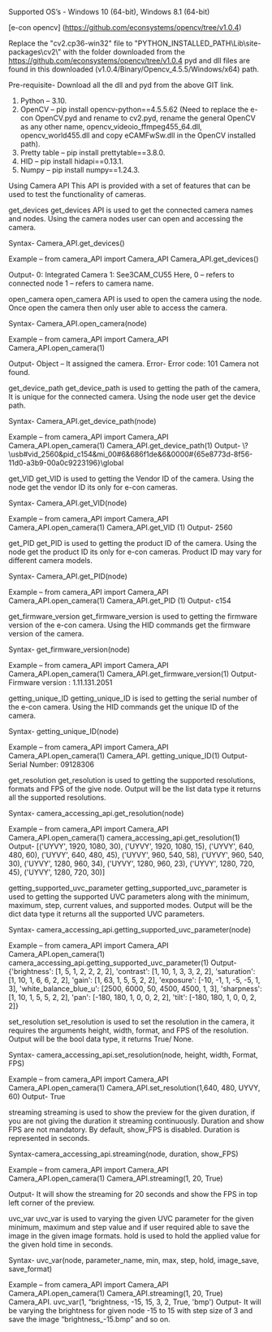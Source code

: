 Supported OS’s - Windows 10 (64-bit), Windows 8.1 (64-bit)

[e-con opencv] (https://github.com/econsystems/opencv/tree/v1.0.4)

Replace the "cv2.cp36-win32" file to "PYTHON_INSTALLED_PATH\Lib\site-packages\cv2\” 
 with the folder downloaded from the https://github.com/econsystems/opencv/tree/v1.0.4 
pyd and dll files are found in this downloaded (v1.0.4/Binary/Opencv_4.5.5/Windows/x64) path.

Pre-requisite-
Download all the dll and pyd from the above GIT link.
1.	Python – 3.10.
2.	OpenCV – pip install opencv-python==4.5.5.62 (Need to replace the e-con OpenCV.pyd and rename to cv2.pyd, rename the general OpenCV as any other name, opencv_videoio_ffmpeg455_64.dll, opencv_world455.dll and copy eCAMFwSw.dll in the OpenCV installed path).
3.	Pretty table – pip install prettytable==3.8.0.
4.	HID – pip install hidapi==0.13.1.
5.	Numpy – pip install numpy==1.24.3.

Using Camera API
	This API is provided with a set of features that can be used to test the functionality of cameras.

get_devices
	get_devices API is used to get the connected camera names and nodes. Using the camera nodes user can open and accessing the camera.
	
Syntax- Camera_API.get_devices()

Example –
	from camera_API import Camera_API
Camera_API.get_devices()

Output-
	0: Integrated Camera
1: See3CAM_CU55
Here,
0 – refers to connected node
1 – refers to camera name.

open_camera
	open_camera API is used to open the camera using the node. Once open the camera then only user able to access the camera.

Syntax- Camera_API.open_camera(node)

Example –
	from camera_API import Camera_API
	Camera_API.open_camera(1)

Output-
	Object – It assigned the camera.
Error- 
	Error code: 101 Camera not found.

get_device_path
	get_device_path is used to getting the path of the camera, It is unique for the connected camera. Using the node user get the device path.

Syntax- Camera_API.get_device_path(node)

Example –
	from camera_API import Camera_API
	Camera_API.open_camera(1)
	Camera_API.get_device_path(1)
Output-
	\\?\usb#vid_2560&pid_c154&mi_00#6&686f1de&6&0000#{65e8773d-8f56-11d0-a3b9-00a0c9223196}\global


get_VID
	get_VID is used to getting the Vendor ID of the camera. Using the node get the vendor ID its only for e-con cameras.

Syntax- Camera_API.get_VID(node)

Example –
	from camera_API import Camera_API
Camera_API.open_camera(1)
Camera_API.get_VID (1)
Output-
	2560

get_PID
	get_PID is used to getting the product ID of the camera. Using the node get the product ID its only for e-con cameras. Product ID may vary for different camera models.

Syntax- Camera_API.get_PID(node)

Example –
	from camera_API import Camera_API
Camera_API.open_camera(1)
Camera_API.get_PID (1)
Output-
	c154

get_firmware_version
	get_firmware_version is used to getting the firmware version of the e-con camera. Using the HID commands get the firmware version of the camera.

Syntax- get_firmware_version(node)

Example –
	from camera_API import Camera_API
Camera_API.open_camera(1)
Camera_API.get_firmware_version(1)
Output-
	Firmware version : 1.11.131.2051

getting_unique_ID
	getting_unique_ID is ised to getting the serial number of the e-con camera. Using the HID commands get the unique ID of the camera.

Syntax- getting_unique_ID(node)

Example –
	from camera_API import Camera_API
Camera_API.open_camera(1)
Camera_API. getting_unique_ID(1)
Output-
	Serial Number: 09128306



get_resolution
	get_resolution is used to getting the supported resolutions, formats and FPS of the give node. Output will be the list data type it returns all the supported resolutions.

Syntax- camera_accessing_api.get_resolution(node)

Example –
	from camera_API import Camera_API
Camera_API.open_camera(1)
camera_accessing_api.get_resolution(1)
Output-
	[('UYVY', 1920, 1080, 30), ('UYVY', 1920, 1080, 15), ('UYVY', 640, 480, 60), ('UYVY', 640, 480, 45), ('UYVY', 960, 540, 58), ('UYVY', 960, 540, 30), ('UYVY', 1280, 960, 34), ('UYVY', 1280, 960, 23), ('UYVY', 1280, 720, 45), ('UYVY', 1280, 720, 30)]

getting_supported_uvc_parameter
	getting_supported_uvc_parameter is used to getting the supported UVC parameters along with the minimum, maximum, step, current values, and supported modes. Output will be the dict data type it returns all the supported UVC parameters.


Syntax- camera_accessing_api.getting_supported_uvc_parameter(node)

Example –
	from camera_API import Camera_API
Camera_API.open_camera(1)
camera_accessing_api.getting_supported_uvc_parameter(1)
Output-
	{'brightness': [1, 5, 1, 2, 2, 2, 2], 'contrast': [1, 10, 1, 3, 3, 2, 2], 'saturation': [1, 10, 1, 6, 6, 2, 2], 'gain': [1, 63, 1, 5, 5, 2, 2], 'exposure': [-10, -1, 1, -5, -5, 1, 3], 'white_balance_blue_u': [2500, 6000, 50, 4500, 4500, 1, 3], 'sharpness': [1, 10, 1, 5, 5, 2, 2], 'pan': [-180, 180, 1, 0, 0, 2, 2], 'tilt': [-180, 180, 1, 0, 0, 2, 2]}

set_resolution
	set_resolution is used to set the resolution in the camera, it requires the arguments height, width, format, and FPS of the resolution. Output will be the bool data type, it returns True/ None. 

Syntax- camera_accessing_api.set_resolution(node, height, width, Format, FPS)

Example –
	from camera_API import Camera_API
Camera_API.open_camera(1)
Camera_API.set_resolution(1,640, 480, UYVY, 60)
Output-
	True

streaming
	streaming is used to show the preview for the given duration, if you are not giving the duration it streaming continuously. Duration and show FPS are not mandatory. By default, show_FPS is disabled. Duration is represented in seconds.

Syntax-camera_accessing_api.streaming(node, duration, show_FPS)	

Example –
	from camera_API import Camera_API
Camera_API.open_camera(1)
Camera_API.streaming(1, 20, True)

Output-
	It will show the streaming for 20 seconds and show the FPS in top left corner of the preview.

uvc_var
	uvc_var is used to varying the given UVC parameter for the given minimum, maximum and step value and if user required able to save the image in the given image formats. hold is used to hold the applied value for the given hold time in seconds. 

Syntax- uvc_var(node, parameter_name, min, max, step, hold, image_save, save_format)

Example –
	from camera_API import Camera_API
Camera_API.open_camera(1)
Camera_API.streaming(1, 20, True)
Camera_API. uvc_var(1, “brightness, -15, 15, 3, 2, True, 'bmp')
Output- 
	It will be varying the brightness for given node -15 to 15 with step size of 3 and save the image “brightness_-15.bmp” and so on.
